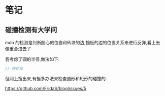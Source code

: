 # 笔记

## 碰撞检测有大学问

mdn 的检测是判断圆心的位置和砖块的边,挡板的边的位置关系来进行反弹,看上去像重合进去了

我考虑了圆的半径,做法如下:

```js
// 待补充
```

但网上搜出来,有挺多办法来检查圆形和矩形的碰撞的:

https://github.com/FridaS/blog/issues/5

